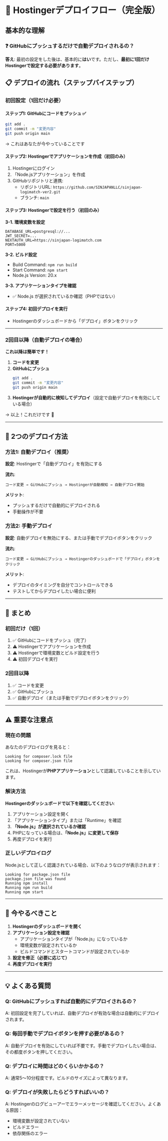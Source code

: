 # 🚀 Hostingerデプロイフロー（完全版）

## 基本的な理解

### ❓ GitHubにプッシュするだけで自動デプロイされるの？

**答え**: 最初の設定をした後は、基本的に**はい**です。ただし、**最初に1回だけHostingerで設定する必要があります**。

## 📋 デプロイの流れ（ステップバイステップ）

### 初回設定（1回だけ必要）

#### ステップ1: GitHubにコードをプッシュ ✅
```bash
git add .
git commit -m "変更内容"
git push origin main
```
→ これはあなたが今やっていることです

#### ステップ2: Hostingerでアプリケーションを作成（初回のみ）
1. Hostingerにログイン
2. 「Node.jsアプリケーション」を作成
3. GitHubリポジトリと連携:
   - リポジトリURL: `https://github.com/SINJAPANLLC/sinjapan-logimatch-ver2.git`
   - ブランチ: `main`

#### ステップ3: Hostingerで設定を行う（初回のみ）

**3-1. 環境変数を設定**
```
DATABASE_URL=postgresql://...
JWT_SECRET=...
NEXTAUTH_URL=https://sinjapan-logimatch.com
PORT=5000
```

**3-2. ビルド設定**
- Build Command: `npm run build`
- Start Command: `npm start`
- Node.js Version: 20.x

**3-3. アプリケーションタイプを確認**
- ✅ Node.js が選択されているか確認（PHPではない）

#### ステップ4: 初回デプロイを実行
- Hostingerのダッシュボードから「デプロイ」ボタンをクリック

---

### 2回目以降（自動デプロイの場合）

**これ以降は簡単です！**

1. **コードを変更**
2. **GitHubにプッシュ**
   ```bash
   git add .
   git commit -m "変更内容"
   git push origin main
   ```
3. **Hostingerが自動的に検知してデプロイ**（設定で自動デプロイを有効にしている場合）

→ 以上！これだけです 🎉

---

## 🔄 2つのデプロイ方法

### 方法1: 自動デプロイ（推奨）

**設定**: Hostingerで「自動デプロイ」を有効にする

**流れ**:
```
コード変更 → GitHubにプッシュ → Hostingerが自動検知 → 自動デプロイ開始
```

**メリット**:
- プッシュするだけで自動的にデプロイされる
- 手動操作が不要

### 方法2: 手動デプロイ

**設定**: 自動デプロイを無効にする、または手動でデプロイボタンをクリック

**流れ**:
```
コード変更 → GitHubにプッシュ → Hostingerのダッシュボードで「デプロイ」ボタンをクリック
```

**メリット**:
- デプロイのタイミングを自分でコントロールできる
- テストしてからデプロイしたい場合に便利

---

## 📝 まとめ

### 初回だけ（1回）
1. ✅ GitHubにコードをプッシュ（完了）
2. ⚠️ Hostingerでアプリケーションを作成
3. ⚠️ Hostingerで環境変数とビルド設定を行う
4. ⚠️ 初回デプロイを実行

### 2回目以降
1. ✅ コードを変更
2. ✅ GitHubにプッシュ
3. ✅ 自動デプロイ（または手動でデプロイボタンをクリック）

---

## ⚠️ 重要な注意点

### 現在の問題

あなたのデプロイログを見ると：
```
Looking for composer.lock file
Looking for composer.json file
```

これは、Hostingerが**PHPアプリケーション**として認識していることを示しています。

### 解決方法

**Hostingerのダッシュボードで以下を確認してください**:

1. アプリケーション設定を開く
2. 「アプリケーションタイプ」または「Runtime」を確認
3. **「Node.js」が選択されているか確認**
4. PHPになっている場合は、**「Node.js」に変更して保存**
5. 再度デプロイを実行

### 正しいデプロイログ

Node.jsとして正しく認識されている場合、以下のようなログが表示されます：
```
Looking for package.json file
package.json file was found
Running npm install
Running npm run build
Running npm start
```

---

## 🎯 今やるべきこと

1. **Hostingerのダッシュボードを開く**
2. **アプリケーション設定を確認**
   - アプリケーションタイプが「Node.js」になっているか
   - 環境変数が設定されているか
   - ビルドコマンドとスタートコマンドが設定されているか
3. **設定を修正（必要に応じて）**
4. **再度デプロイを実行**

---

## 💡 よくある質問

### Q: GitHubにプッシュすれば自動的にデプロイされるの？
A: 初回設定を完了していれば、自動デプロイが有効な場合は自動的にデプロイされます。

### Q: 毎回手動でデプロイボタンを押す必要があるの？
A: 自動デプロイを有効にしていれば不要です。手動でデプロイしたい場合は、その都度ボタンを押してください。

### Q: デプロイに時間はどのくらいかかるの？
A: 通常5〜10分程度です。ビルドのサイズによって異なります。

### Q: デプロイが失敗したらどうすればいいの？
A: Hostingerのログビューアーでエラーメッセージを確認してください。よくある原因：
- 環境変数が設定されていない
- ビルドエラー
- 依存関係のエラー

